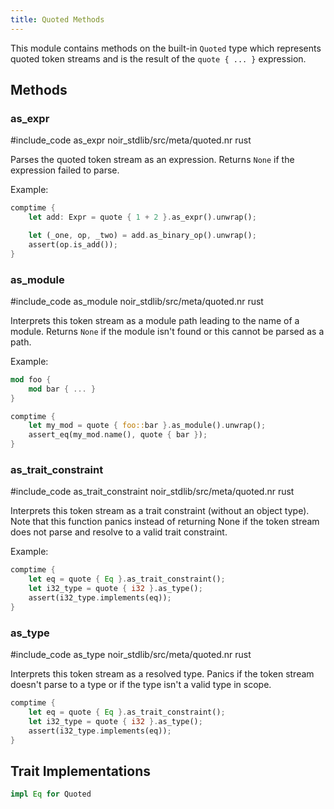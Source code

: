 ```yaml
---
title: Quoted Methods
---
```


This module contains methods on the built-in `Quoted` type which represents
quoted token streams and is the result of the `quote { ... }` expression.

## Methods

### as_expr

#include_code as_expr noir_stdlib/src/meta/quoted.nr rust

Parses the quoted token stream as an expression. Returns `None` if
the expression failed to parse.

Example:

```rust
comptime {
    let add: Expr = quote { 1 + 2 }.as_expr().unwrap();

    let (_one, op, _two) = add.as_binary_op().unwrap();
    assert(op.is_add());
}
```

### as_module

#include_code as_module noir_stdlib/src/meta/quoted.nr rust

Interprets this token stream as a module path leading to the name of a module.
Returns `None` if the module isn't found or this cannot be parsed as a path.

Example:

```rust
mod foo {
    mod bar { ... }
}

comptime {
    let my_mod = quote { foo::bar }.as_module().unwrap();
    assert_eq(my_mod.name(), quote { bar });
}
```

### as_trait_constraint

#include_code as_trait_constraint noir_stdlib/src/meta/quoted.nr rust

Interprets this token stream as a trait constraint (without an object type).
Note that this function panics instead of returning None if the token
stream does not parse and resolve to a valid trait constraint.

Example:

```rust
comptime {
    let eq = quote { Eq }.as_trait_constraint();
    let i32_type = quote { i32 }.as_type();
    assert(i32_type.implements(eq));
}
```

### as_type

#include_code as_type noir_stdlib/src/meta/quoted.nr rust

Interprets this token stream as a resolved type. Panics if the token
stream doesn't parse to a type or if the type isn't a valid type in scope.

```rust
comptime {
    let eq = quote { Eq }.as_trait_constraint();
    let i32_type = quote { i32 }.as_type();
    assert(i32_type.implements(eq));
}
```

## Trait Implementations

```rust
impl Eq for Quoted
```

